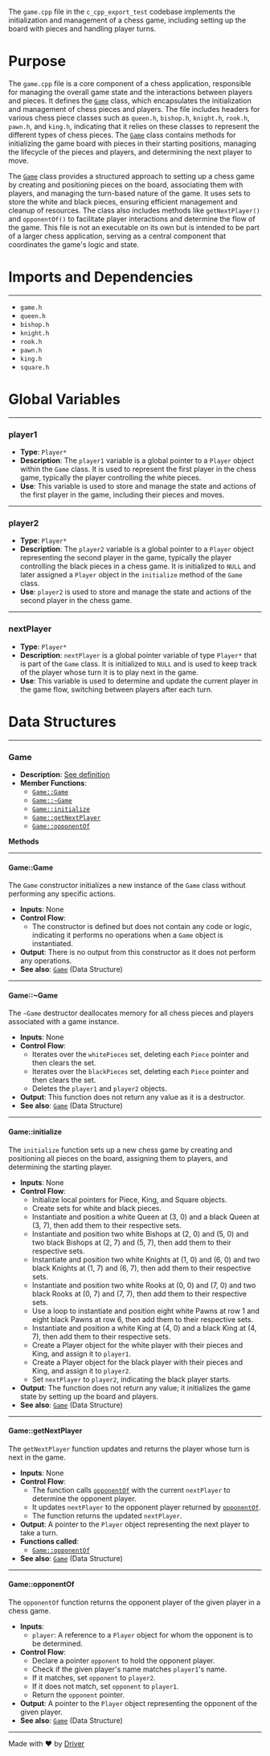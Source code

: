 <!--------------------------------------------------------------------------------->
<!-- IMPORTANT: This file is auto-generated by Driver (https://driver.ai). -------->
<!-- Manual edits may be overwritten on future commits. --------------------------->
<!--------------------------------------------------------------------------------->

The `game.cpp` file in the `c_cpp_export_test` codebase implements the initialization and management of a chess game, including setting up the board with pieces and handling player turns.

# Purpose
The `game.cpp` file is a core component of a chess application, responsible for managing the overall game state and the interactions between players and pieces. It defines the [`Game`](#GameGame) class, which encapsulates the initialization and management of chess pieces and players. The file includes headers for various chess piece classes such as `queen.h`, `bishop.h`, `knight.h`, `rook.h`, `pawn.h`, and `king.h`, indicating that it relies on these classes to represent the different types of chess pieces. The [`Game`](#GameGame) class contains methods for initializing the game board with pieces in their starting positions, managing the lifecycle of the pieces and players, and determining the next player to move.

The [`Game`](#GameGame) class provides a structured approach to setting up a chess game by creating and positioning pieces on the board, associating them with players, and managing the turn-based nature of the game. It uses sets to store the white and black pieces, ensuring efficient management and cleanup of resources. The class also includes methods like `getNextPlayer()` and `opponentOf()` to facilitate player interactions and determine the flow of the game. This file is not an executable on its own but is intended to be part of a larger chess application, serving as a central component that coordinates the game's logic and state.
# Imports and Dependencies

---
- `game.h`
- `queen.h`
- `bishop.h`
- `knight.h`
- `rook.h`
- `pawn.h`
- `king.h`
- `square.h`


# Global Variables

---
### player1
- **Type**: `Player*`
- **Description**: The `player1` variable is a global pointer to a `Player` object within the `Game` class. It is used to represent the first player in the chess game, typically the player controlling the white pieces.
- **Use**: This variable is used to store and manage the state and actions of the first player in the game, including their pieces and moves.


---
### player2
- **Type**: `Player*`
- **Description**: The `player2` variable is a global pointer to a `Player` object representing the second player in the game, typically the player controlling the black pieces in a chess game. It is initialized to `NULL` and later assigned a `Player` object in the `initialize` method of the `Game` class.
- **Use**: `player2` is used to store and manage the state and actions of the second player in the chess game.


---
### nextPlayer
- **Type**: `Player*`
- **Description**: `nextPlayer` is a global pointer variable of type `Player*` that is part of the `Game` class. It is initialized to `NULL` and is used to keep track of the player whose turn it is to play next in the game.
- **Use**: This variable is used to determine and update the current player in the game flow, switching between players after each turn.


# Data Structures

---
### Game<!-- {{#data_structure:Game}} -->
- **Description**: [See definition](game.h.md#Game)
- **Member Functions**:
    - [`Game::Game`](#GameGame)
    - [`Game::~Game`](#GameGame)
    - [`Game::initialize`](#Gameinitialize)
    - [`Game::getNextPlayer`](#GamegetNextPlayer)
    - [`Game::opponentOf`](#GameopponentOf)

**Methods**

---
#### Game::Game<!-- {{#callable:Game::Game}} -->
The `Game` constructor initializes a new instance of the `Game` class without performing any specific actions.
- **Inputs**: None
- **Control Flow**:
    - The constructor is defined but does not contain any code or logic, indicating it performs no operations when a `Game` object is instantiated.
- **Output**: There is no output from this constructor as it does not perform any operations.
- **See also**: [`Game`](game.h.md#Game)  (Data Structure)


---
#### Game::\~Game<!-- {{#callable:Game::~Game}} -->
The `~Game` destructor deallocates memory for all chess pieces and players associated with a game instance.
- **Inputs**: None
- **Control Flow**:
    - Iterates over the `whitePieces` set, deleting each `Piece` pointer and then clears the set.
    - Iterates over the `blackPieces` set, deleting each `Piece` pointer and then clears the set.
    - Deletes the `player1` and `player2` objects.
- **Output**: This function does not return any value as it is a destructor.
- **See also**: [`Game`](game.h.md#Game)  (Data Structure)


---
#### Game::initialize<!-- {{#callable:Game::initialize}} -->
The `initialize` function sets up a new chess game by creating and positioning all pieces on the board, assigning them to players, and determining the starting player.
- **Inputs**: None
- **Control Flow**:
    - Initialize local pointers for Piece, King, and Square objects.
    - Create sets for white and black pieces.
    - Instantiate and position a white Queen at (3, 0) and a black Queen at (3, 7), then add them to their respective sets.
    - Instantiate and position two white Bishops at (2, 0) and (5, 0) and two black Bishops at (2, 7) and (5, 7), then add them to their respective sets.
    - Instantiate and position two white Knights at (1, 0) and (6, 0) and two black Knights at (1, 7) and (6, 7), then add them to their respective sets.
    - Instantiate and position two white Rooks at (0, 0) and (7, 0) and two black Rooks at (0, 7) and (7, 7), then add them to their respective sets.
    - Use a loop to instantiate and position eight white Pawns at row 1 and eight black Pawns at row 6, then add them to their respective sets.
    - Instantiate and position a white King at (4, 0) and a black King at (4, 7), then add them to their respective sets.
    - Create a Player object for the white player with their pieces and King, and assign it to `player1`.
    - Create a Player object for the black player with their pieces and King, and assign it to `player2`.
    - Set `nextPlayer` to `player2`, indicating the black player starts.
- **Output**: The function does not return any value; it initializes the game state by setting up the board and players.
- **See also**: [`Game`](game.h.md#Game)  (Data Structure)


---
#### Game::getNextPlayer<!-- {{#callable:Game::getNextPlayer}} -->
The `getNextPlayer` function updates and returns the player whose turn is next in the game.
- **Inputs**: None
- **Control Flow**:
    - The function calls [`opponentOf`](#GameopponentOf) with the current `nextPlayer` to determine the opponent player.
    - It updates `nextPlayer` to the opponent player returned by [`opponentOf`](#GameopponentOf).
    - The function returns the updated `nextPlayer`.
- **Output**: A pointer to the `Player` object representing the next player to take a turn.
- **Functions called**:
    - [`Game::opponentOf`](#GameopponentOf)
- **See also**: [`Game`](game.h.md#Game)  (Data Structure)


---
#### Game::opponentOf<!-- {{#callable:Game::opponentOf}} -->
The `opponentOf` function returns the opponent player of the given player in a chess game.
- **Inputs**:
    - `player`: A reference to a `Player` object for whom the opponent is to be determined.
- **Control Flow**:
    - Declare a pointer `opponent` to hold the opponent player.
    - Check if the given player's name matches `player1`'s name.
    - If it matches, set `opponent` to `player2`.
    - If it does not match, set `opponent` to `player1`.
    - Return the `opponent` pointer.
- **Output**: A pointer to the `Player` object representing the opponent of the given player.
- **See also**: [`Game`](game.h.md#Game)  (Data Structure)




---
Made with ❤️ by [Driver](https://www.driver.ai/)
